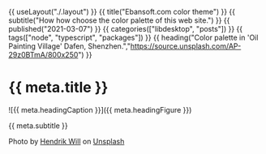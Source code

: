 {{ useLayout("./.layout") }}
{{ title("Ebansoft.com color theme") }}
{{ subtitle("How how choose the color palette of this web site.") }}
{{ published("2021-03-07") }}
{{ categories(["libdesktop", "posts"]) }}
{{ tags(["node", "typescript", "packages"]) }}
{{ heading("Color palette in 'Oil Painting Village' Dafen, Shenzhen.","https://source.unsplash.com/AP-29z0BTmA/800x250") }}

# {{ meta.title }}

![{{ meta.headingCaption }}]({{ meta.headingFigure }})

{{ meta.subtitle }}


<span>Photo by <a href="https://unsplash.com/@hendrikwill?utm_source=unsplash&amp;utm_medium=referral&amp;utm_content=creditCopyText">Hendrik Will</a> on <a href="https://unsplash.com/s/photos/paint-color-palette?utm_source=unsplash&amp;utm_medium=referral&amp;utm_content=creditCopyText">Unsplash</a></span>
